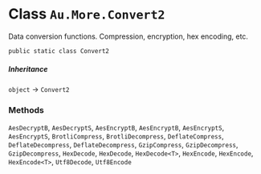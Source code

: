 # Class `Au.More.Convert2`

Data conversion functions. Compression, encryption, hex encoding, etc.

```
public static class Convert2
```

##### Inheritance

`object` → `Convert2`

### Methods

`AesDecryptB`, `AesDecryptS`, `AesEncryptB`, `AesEncryptB`, `AesEncryptS`, `AesEncryptS`, `BrotliCompress`, `BrotliDecompress`, `DeflateCompress`, `DeflateDecompress`, `DeflateDecompress`, `GzipCompress`, `GzipDecompress`, `GzipDecompress`, `HexDecode`, `HexDecode`, `HexDecode<T>`, `HexEncode`, `HexEncode`, `HexEncode<T>`, `Utf8Decode`, `Utf8Encode`
